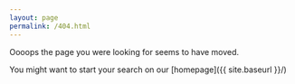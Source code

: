 ```yaml
---
layout: page
permalink: /404.html
---
```


Oooops the page you were looking for seems to have moved.

You might want to start your search on our [homepage]({{ site.baseurl }}/)